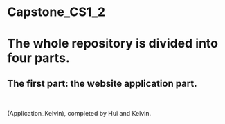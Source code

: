 # Capstone_CS1_2
<h1>The whole repository is divided into four parts. </h1>
<h2>The first part: the website application part. </h2>
<br><p> (Application_Kelvin), completed by Hui and Kelvin.</p><br/>
